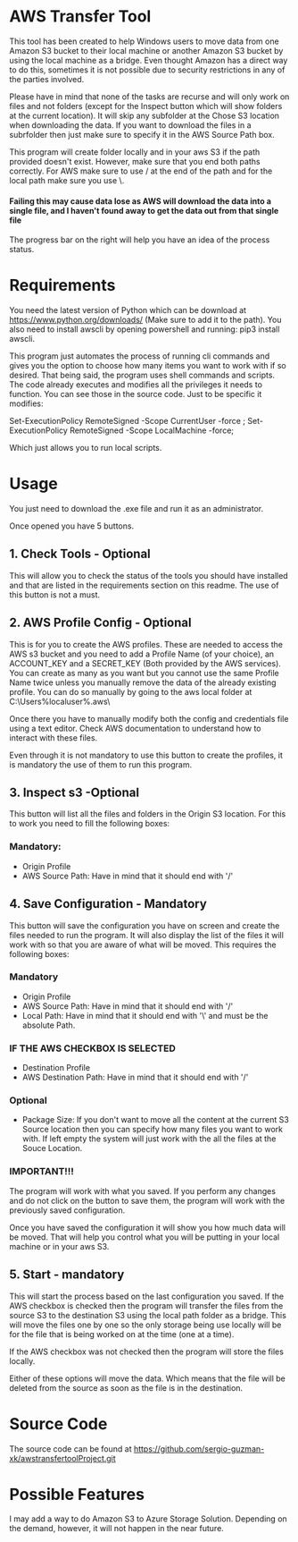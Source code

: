 # AWS Transfer Tool
This tool has been created to help Windows users to move data from one Amazon S3 bucket to their local machine or another Amazon S3 bucket by using the local machine as a bridge. Even thought Amazon has a direct way to do this, sometimes it is not possible due to security restrictions in any of the parties involved.

Please have in mind that none of the tasks are recurse and will only work on files and not folders (except for the Inspect button which will show folders at the current location). It will skip any subfolder at the Chose S3 location when downloading the data. If you want to download the files in a subrfolder then just make sure to specify it in the AWS Source Path box.

This program will create folder locally and in your aws S3 if the path provided doesn't exist. However, make sure that you end both paths correctly. For AWS make sure to use / at the end of the path and for the local path make sure you use \\.

#### Failing this may cause data lose as AWS will download the data into a single file, and I haven't found away to get the data out from that single file 

The progress bar on the right will help you have an idea of the process status.

# Requirements
You need the latest version of Python which can be download at https://www.python.org/downloads/ (Make sure to add it to the path). You also need to install awscli by opening powershell and running: pip3 install awscli.

This program just automates the process of running cli commands and gives you the option to choose how many items you want to work with if so desired. That being said, the program uses shell commands and scripts. The code already executes and modifies all the privileges it needs to function. You can see those in the source code. Just to be specific it modifies:

Set-ExecutionPolicy RemoteSigned -Scope CurrentUser -force ; 
Set-ExecutionPolicy RemoteSigned -Scope LocalMachine -force;

Which just allows you to run local scripts.

# Usage
You just need to download the .exe file and run it as an administrator.

Once opened you have 5 buttons. 

## 1. Check Tools - Optional

This will allow you to check the status of the tools you should have installed and that are listed in the requirements section on this readme. The use of this button is not a must.

## 2. AWS Profile Config - Optional

This is for you to create the AWS profiles. These are needed to access the AWS s3 bucket and you need to add a Profile Name (of your choice), an ACCOUNT_KEY and a SECRET_KEY (Both provided by the AWS services). You can create as many as you want but you cannot use the same Profile Name twice unless you manually remove the data of the already existing profile. You can do so manually by going to the aws local folder at C:\Users\%localuser%\.aws\

Once there you have to manually modify both the config and credentials file using a text editor. Check AWS documentation to understand how to interact with these files.

Even through it is not mandatory to use this button to create the profiles, it is mandatory the use of them to run this program.

## 3. Inspect s3 -Optional

This button will list all the files and folders in the Origin S3 location. For this to work you need to fill the following boxes:
### Mandatory:
- Origin Profile
- AWS Source Path: Have in mind that it should end with '/'

## 4. Save Configuration - Mandatory

This button will save the configuration you have on screen and create the files needed to run the program. It will also display the list of the files it will work with so that you are aware of what will be moved. This requires the following boxes:
### Mandatory
- Origin Profile
- AWS Source Path: Have in mind that it should end with '/'
- Local Path: Have in mind that it should end with '\\' and must be the absolute Path.
### IF THE AWS CHECKBOX IS SELECTED
- Destination Profile
- AWS Destination Path: Have in mind that it should end with '/'

### Optional
- Package Size: If you don't want to move all the content at the current S3 Source location then you can specify how many files you want to work with. 
                If left empty the system will just work with the all the files at the Souce Location. 
                
### IMPORTANT!!!
The program will work with what you saved. If you perform any changes and do not click on the button to save them, the program will work with the previously saved configuration. 

Once you have saved the configuration it will show you how much data will be moved. That will help you control what you will be putting in your local machine or in your aws S3.

## 5. Start - mandatory

This will start the process based on the last configuration you saved. If the AWS checkbox is checked then the program will transfer the files from the source S3 to the destination S3 using the local path folder as a bridge. This will move the files one by one so the only storage being use locally will be for the file that is being worked on at the time (one at a time).

If the AWS checkbox was not checked then the program will store the files locally.

Either of these options will move the data. Which means that the file will be deleted from the source as soon as the file is in the destination.

# Source Code
The source code can be found at https://github.com/sergio-guzman-xk/awstransfertoolProject.git

# Possible Features
I may add a way to do Amazon S3 to Azure Storage Solution. Depending on the demand, however, it will not happen in the near future.
